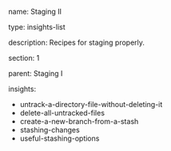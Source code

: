 name: Staging II

type: insights-list

description: Recipes for staging properly.

section: 1

parent: Staging I

insights:
  - untrack-a-directory-file-without-deleting-it
  - delete-all-untracked-files
  - create-a-new-branch-from-a-stash
  - stashing-changes
  - useful-stashing-options

